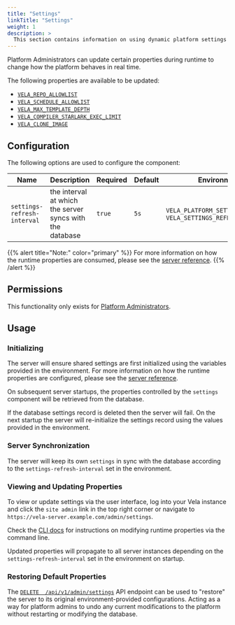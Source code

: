 ```yaml
---
title: "Settings"
linkTitle: "Settings"
weight: 1
description: >
  This section contains information on using dynamic platform settings for the Vela server.
---
```


Platform Administrators can update certain properties during runtime to change how the platform behaves in real time.

The following properties are available to be updated:

* [`VELA_REPO_ALLOWLIST`](/docs/installation/server/reference#vela_repo_allowlist)
* [`VELA_SCHEDULE_ALLOWLIST`](/docs/installation/server/reference#vela_schedule_allowlist)
* [`VELA_MAX_TEMPLATE_DEPTH`](/docs/installation/server/reference#vela_max_template_depth)
* [`VELA_COMPILER_STARLARK_EXEC_LIMIT`](/docs/installation/server/reference#vela_compiler_starlark_exec_limit)
* [`VELA_CLONE_IMAGE`](/docs/installation/server/reference#vela_clone_image)


## Configuration

The following options are used to configure the component:

| Name                   | Description                                                                     | Required | Default               | Environment Variables                                   |
| ---------------------- | ------------------------------------------------------------------------------- | -------- | --------------------- | ------------------------------------------------------- |
| `settings-refresh-interval`          | the interval at which the server syncs with the database                         | `true`   | `5s` | `VELA_PLATFORM_SETTINGS_REFRESH_INTERVAL`, `VELA_SETTINGS_REFRESH_INTERVAL`                                      |

{{% alert title="Note:" color="primary" %}}
For more information on how the runtime properties are consumed, please see the [server reference](/docs/installation/server/reference/).
{{% /alert %}}

## Permissions

This functionality only exists for [Platform Administrators](/docs/usage/roles/).

## Usage

### Initializing

The server will ensure shared settings are first initialized using the variables provided in the environment. For more information on how the runtime properties are configured, please see the [server reference](/docs/installation/server/reference/). 

On subsequent server startups, the properties controlled by the `settings` component will be retrieved from the database.

If the database settings record is deleted then the server will fail. On the next startup the server will re-initialize the settings record using the values provided in the environment.

### Server Synchronization

The server will keep its own `settings` in sync with the database according to the `settings-refresh-interval` set in the environment.

### Viewing and Updating Properties

To view or update settings via the user interface, log into your Vela instance and click the `site admin` link in the top right corner or navigate to `https://vela-server.example.com/admin/settings`.

Check the [CLI docs](/docs/reference/cli/settings) for instructions on modifying runtime properties via the command line.

Updated properties will propagate to all server instances depending on the `settings-refresh-interval` set in the environment on startup.

### Restoring Default Properties

The [`DELETE  /api/v1/admin/settings`](/docs/reference/api/admin/settings/restore) API endpoint can be used to "restore" the server to its original environment-provided configurations. Acting as a way for platform admins to undo any current modifications to the platform without restarting or modifying the database.
